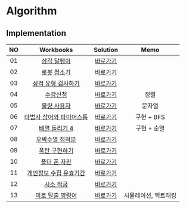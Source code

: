 # Algorithm 

## Implementation
|<center>NO|<center>Workbooks|<center>Solution| <center>Memo |
|:---:|:---:|:---:|:------------:|
|01|[삼각 달팽이](https://programmers.co.kr/learn/courses/30/lessons/68645)|[바로가기](./Solution/삼각%20달팽이)|              |
|02|[로봇 청소기](https://www.acmicpc.net/problem/14503)|[바로가기](./Solution/로봇%20청소기)|              |
|03|[성격 유형 검사하기](https://school.programmers.co.kr/learn/courses/30/lessons/118666)|[바로가기](./Solution/성격%20유형%20검사하기)|              |
|04|[수강신청](https://www.acmicpc.net/problem/13414)|[바로가기](./Solution/수강신청)|      정렬      |
|05|[불량 사용자](https://school.programmers.co.kr/learn/courses/30/lessons/64064)|[바로가기](./Solution/불량%20사용자)|     문자열      |
|06|[마법사 상어와 파이어스톰](https://www.acmicpc.net/problem/20058)|[바로가기](./Solution/마법사%20상어와%20파이어스톰)|   구현 + BFS   |
|07|[배열 돌리기 4](https://www.acmicpc.net/problem/17406)|[바로가기](./Solution/배열%20돌리기%204)|   구현 + 순열    |
|08|[우박수열 정적분](https://school.programmers.co.kr/learn/courses/30/lessons/134239)|[바로가기](./Solution/우박수열%20정적분)||
|09|[폭탄 구현하기](https://level.goorm.io/exam/159666/%EC%95%8C%EA%B3%A0%EB%A6%AC%EC%A6%98%EB%A8%BC%EB%8D%B0%EC%9D%B4-%ED%8F%AD%ED%83%84-%EA%B5%AC%ED%98%84%ED%95%98%EA%B8%B0/quiz/1)|[바로가기](./Solution/폭탄%20구현하기)||
|10|[폴더 폰 자판](https://edu.goorm.io/learn/lecture/33428/%EC%95%8C%EA%B3%A0%EB%A6%AC%EC%A6%98-%EB%A8%BC%EB%8D%B0%EC%9D%B4-%EC%B1%8C%EB%A6%B0%EC%A7%80-%ED%95%B4%EC%84%A4/lesson/1672665/3%EC%A3%BC%EC%B0%A8-%EB%B3%B5%EC%8A%B5%EB%AC%B8%EC%A0%9C-2-%ED%8F%B4%EB%8D%94-%ED%8F%B0-%EC%9E%90%ED%8C%90)|[바로가기](./Solution/폴더%20폰%20자판)||
|11|[개인정보 수집 유효기간](https://school.programmers.co.kr/learn/courses/30/lessons/150370)|[바로가기](./Solution/개인정보%20수집%20유효기간)|              |
|12|[시소 짝궁](https://school.programmers.co.kr/learn/courses/30/lessons/152996)|[바로가기](./Solution/시소%20짝궁)|              |
|13|[미로 탈출 명령어](https://school.programmers.co.kr/learn/courses/30/lessons/150365)|[바로가기](./Solution/미로%20탈출%20명령어)| 시뮬레이션, 백트래킹  |
